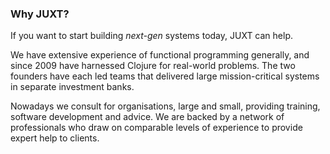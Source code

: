 ### Why JUXT?

If you want to start building _next-gen_ systems today, JUXT can help.

We have extensive experience of functional programming generally, and since 2009 have harnessed Clojure for real-world problems. The two founders have each led teams that delivered large mission-critical systems in separate investment banks.

Nowadays we consult for organisations, large and small, providing training, software development and advice. We are backed by a network of professionals who draw on comparable levels of experience to provide expert help to clients.
